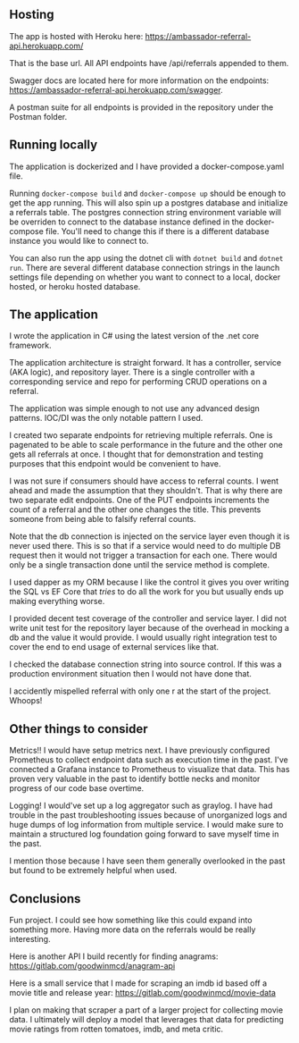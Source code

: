 ## Hosting
The app is hosted with Heroku here: https://ambassador-referral-api.herokuapp.com/

That is the base url. All API endpoints have /api/referrals appended to them.

Swagger docs are located here for more information on the endpoints: https://ambassador-referral-api.herokuapp.com/swagger.

A postman suite for all endpoints is provided in the repository under the Postman folder.

## Running locally
The application is dockerized and I have provided a docker-compose.yaml file.

Running `docker-compose build` and `docker-compose up` should be enough to get the app running. This
will also spin up a postgres database and initialize a referrals table. The postgres connection string
environment variable will be overriden to connect to the database instance defined in the docker-compose file.
You'll need to change this if there is a different database instance you would like to connect to.

You can also run the app using the dotnet cli with `dotnet build` and `dotnet run`. There are
several different database connection strings in the launch settings file depending on whether
you want to connect to a local, docker hosted, or heroku hosted database.

## The application

I wrote the application in C# using the latest version of the .net core framework.

The application architecture is straight forward. It has a controller, service (AKA logic), and
repository layer. There is a single controller with a corresponding service and repo for
performing CRUD operations on a referral.

The application was simple enough to not use any advanced design patterns. IOC/DI was the only
notable pattern I used.

I created two separate endpoints for retrieving multiple referrals. One is pagenated to be able
to scale performance in the future and the other one gets all referrals at once. I thought that for demonstration
and testing purposes that this endpoint would be convenient to have.

I was not sure if consumers should have access to referral counts. I went ahead and made the
assumption that they shouldn't. That is why there are two separate edit endpoints. One of the
PUT endpoints increments the count of a referral and the other one changes the title. This
prevents someone from being able to falsify referral counts.

Note that the db connection is injected on the service layer even though it is never used there.
This is so that if a service would need to do multiple DB request then it would not trigger a transaction
for each one. There would only be a single transaction done until the service method is complete.

I used dapper as my ORM because I like the control it gives you over writing the
SQL vs EF Core that *tries* to do all the work for you but usually ends up
making everything worse.

I provided decent test coverage of the controller and service layer. I did not write unit test for the
repository layer because of the overhead in mocking a db and the value it would provide. I would usually
right integration test to cover the end to end usage of external services like that.

I checked the database connection string into source control. If this was a production environment
situation then I would not have done that.

I accidently mispelled referral with only one r at the start of the project. Whoops!

## Other things to consider

Metrics!! I would have setup metrics next. I have previously configured
Prometheus to collect endpoint data such as execution time in the past. I've connected
a Grafana instance to Prometheus to visualize that data. This has proven very
valuable in the past to identify bottle necks and monitor progress of our code
base overtime.

Logging! I would've set up a log aggregator such as graylog. I have had trouble in the
past troubleshooting issues because of unorganized logs and huge dumps of log information
from multiple service. I would make sure to maintain a structured log foundation going
forward to save myself time in the past.

I mention those because I have seen them generally overlooked in the past but found to be
extremely helpful when used.

## Conclusions

Fun project. I could see how something like this could expand into something more. Having more data
on the referrals would be really interesting.

Here is another API I build recently for finding anagrams: https://gitlab.com/goodwinmcd/anagram-api

Here is a small service that I made for scraping an imdb id based off a movie title and release year: https://gitlab.com/goodwinmcd/movie-data

I plan on making that scraper a part of a larger project for collecting movie data. I ultimately will deploy a model
that leverages that data for predicting movie ratings from rotten tomatoes, imdb, and meta critic.